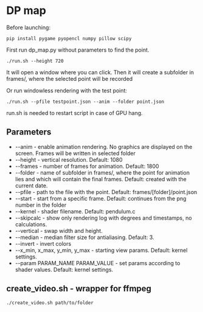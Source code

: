 # DP map

Before launching:

    pip install pygame pyopencl numpy pillow scipy

First run dp_map.py without parameters to find the point. 

    ./run.sh --height 720

It will open a window where you can click. Then it will create a subfolder in frames/, where the selected point will be recorded

Or run windowless rendering with the test point:

    ./run.sh --pfile testpoint.json --anim --folder point.json

run.sh is needed to restart script in case of GPU hang.

## Parameters
 - --anim - enable animation rendering. No graphics are displayed on the screen. Frames will be written in selected folder
 - --height - vertical resolution. Default: 1080
 - --frames - number of frames for animation. Default: 1800
 - --folder - name of subfolder in frames/, where the point for animation lies and which will contain the final frames. Default: created with the current date.
 - --pfile - path to the file with the point.  Default: frames/[folder]/point.json
 - --start - start from a specific frame. Default: continues from the png number in the folder
 - --kernel - shader filename. Default: pendulum.c
 - --skipcalc - show only rendering log with degrees and timestamps, no calculations.
 - --vertical - swap width and height.
 - --median - median filter size for antialiasing. Default: 3.
 - --invert - invert colors
 - --x_min, x_max, y_min, y_max - starting view params. Default: kernel settings.
 - --param PARAM_NAME PARAM_VALUE - set params according to shader values. Default: kernel settings.

 ## create_video.sh - wrapper for ffmpeg

    ./create_video.sh path/to/folder
